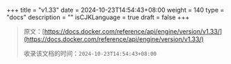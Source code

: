 +++
title = "v1.33"
date = 2024-10-23T14:54:43+08:00
weight = 140
type = "docs"
description = ""
isCJKLanguage = true
draft = false
+++

> 原文：[https://docs.docker.com/reference/api/engine/version/v1.33/](https://docs.docker.com/reference/api/engine/version/v1.33/)
>
> 收录该文档的时间：`2024-10-23T14:54:43+08:00`
